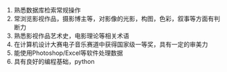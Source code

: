 1. 熟悉数据库检索常规操作
2. 常浏览影视作品，摄影博主等，对影像的光影，构图，色彩，叙事等方面有判断力
3. 熟悉影视作品艺术史，电影理论等相关术语
4. 在计算机设计大赛电子音乐赛道中获得国家级一等奖，具有一定的审美力
5. 能使用Photoshop/Excel等软件处理数据
6. 具有良好的编程基础，python